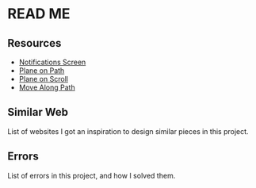 # READ ME

## Resources

- [Notifications Screen](https://codepen.io/FauzanKhan/pen/PPeBoN)
- [Plane on Path](https://codepen.io)
- [Plane on Scroll](https://codepen.io/ste-vg/pen/GRooLza)
- [Move Along Path](https://tobiasahlin.com/blog/curved-path-animations-in-css/)

## Similar Web

List of websites I got an inspiration to design similar pieces in this project.

## Errors

List of errors in this project, and how I solved them.
